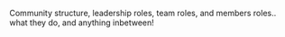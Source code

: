 Community structure, leadership roles, team roles, and members roles.. what they do, and anything inbetween!